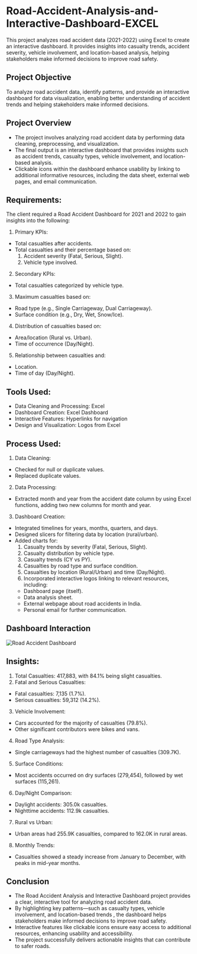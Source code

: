 # Road-Accident-Analysis-and-Interactive-Dashboard-EXCEL
This project analyzes road accident data (2021-2022) using Excel to create an interactive dashboard. It provides insights into casualty trends, accident severity, vehicle involvement, and location-based analysis, helping stakeholders make informed decisions to improve road safety.

## Project Objective
To analyze road accident data, identify patterns, and provide an interactive dashboard for data visualization, enabling better understanding of accident trends and helping stakeholders make informed decisions.

## Project Overview
- The project involves analyzing road accident data by performing data cleaning, preprocessing, and visualization. 
- The final output is an interactive dashboard that provides insights such as accident trends, casualty types, vehicle involvement, and location-based analysis.
- Clickable icons within the dashboard enhance usability by linking to additional informative resources, including the data sheet, external web pages, and email communication.

## Requirements:

The client required a Road Accident Dashboard for 2021 and 2022 to gain insights into the following:
1. Primary KPIs:
- Total casualties after accidents.
- Total casualties and their percentage based on:
  1. Accident severity (Fatal, Serious, Slight).
  2. Vehicle type involved.
2. Secondary KPIs:
- Total casualties categorized by vehicle type.
3. Maximum casualties based on:
  - Road type (e.g., Single Carriageway, Dual Carriageway).
  - Surface condition (e.g., Dry, Wet, Snow/Ice).
4. Distribution of casualties based on:
  - Area/location (Rural vs. Urban).
  - Time of occurrence (Day/Night).
5. Relationship between casualties and:
  - Location.
  - Time of day (Day/Night).
 
## Tools Used:
- Data Cleaning and Processing: Excel
- Dashboard Creation: Excel Dashboard
- Interactive Features: Hyperlinks for navigation
- Design and Visualization: Logos from Excel

## Process Used:
1. Data Cleaning:
- Checked for null or duplicate values.
- Replaced duplicate values.
2. Data Processing:
- Extracted month and year from the accident date column by using Excel functions, adding two new columns for month and year.
3. Dashboard Creation:
- Integrated timelines for years, months, quarters, and days.
- Designed slicers for filtering data by location (rural/urban).
- Added charts for:
  1. Casualty trends by severity (Fatal, Serious, Slight).
  2. Casualty distribution by vehicle type.
  3. Casualty trends (CY vs PY).
  4. Casualties by road type and surface condition.
  5. Casualties by location (Rural/Urban) and time (Day/Night).
  6. Incorporated interactive logos linking to relevant resources, including:
    - Dashboard page (itself).
    - Data analysis sheet.
    - External webpage about road accidents in India.
    - Personal email for further communication.

## Dashboard Interaction
![Road Accident Dashboard](https://github.com/user-attachments/assets/a289e103-bcc9-4901-a358-fbabcb399375)


## Insights:
1. Total Casualties: 417,883, with 84.1% being slight casualties.
2. Fatal and Serious Casualties:
  - Fatal casualties: 7,135 (1.7%).
  - Serious casualties: 59,312 (14.2%).
3. Vehicle Involvement:
  - Cars accounted for the majority of casualties (79.8%).
  - Other significant contributors were bikes and vans.
4. Road Type Analysis:
  - Single carriageways had the highest number of casualties (309.7K).
5. Surface Conditions:
  - Most accidents occurred on dry surfaces (279,454), followed by wet surfaces (115,261).
6. Day/Night Comparison:
  - Daylight accidents: 305.0k casualties.
  - Nighttime accidents: 112.9k casualties.
7. Rural vs Urban:
  - Urban areas had 255.9K casualties, compared to 162.0K in rural areas.
8. Monthly Trends:
  - Casualties showed a steady increase from January to December, with peaks in mid-year months.

## Conclusion
- The Road Accident Analysis and Interactive Dashboard project provides a clear, interactive tool for analyzing road accident data.
- By highlighting key patterns—such as casualty types, vehicle involvement, and location-based trends , the dashboard helps stakeholders make informed decisions to improve road safety.
- Interactive features like clickable icons ensure easy access to additional resources, enhancing usability and accessibility.
- The project successfully delivers actionable insights that can contribute to safer roads.

